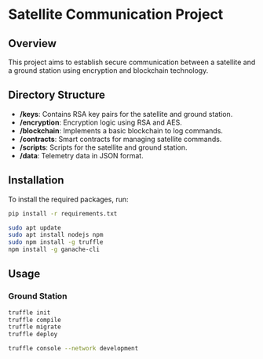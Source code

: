 # Satellite Communication Project

## Overview
This project aims to establish secure communication between a satellite and a ground station using encryption and blockchain technology.

## Directory Structure
- **/keys**: Contains RSA key pairs for the satellite and ground station.
- **/encryption**: Encryption logic using RSA and AES.
- **/blockchain**: Implements a basic blockchain to log commands.
- **/contracts**: Smart contracts for managing satellite commands.
- **/scripts**: Scripts for the satellite and ground station.
- **/data**: Telemetry data in JSON format.

## Installation
To install the required packages, run:
```bash
pip install -r requirements.txt
```

```bash
sudo apt update
sudo apt install nodejs npm
sudo npm install -g truffle
npm install -g ganache-cli
```
## Usage
### Ground Station
```bash
truffle init
truffle compile
truffle migrate
truffle deploy
```

```bash
truffle console --network development
```